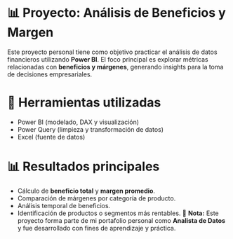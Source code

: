 # 📊 Proyecto: Análisis de Beneficios y Margen 
Este proyecto personal tiene como objetivo practicar el análisis de datos financieros utilizando **Power BI**. El foco principal es explorar métricas relacionadas con **beneficios y márgenes**, generando insights para la toma de decisiones empresariales. 
# 🔧 Herramientas utilizadas 
- Power BI (modelado, DAX y visualización)
- Power Query (limpieza y transformación de datos)
- Excel (fuente de datos) 
# 📊 Resultados principales 
- Cálculo de **beneficio total** y **margen promedio**.
- Comparación de márgenes por categoría de producto.
- Análisis temporal de beneficios.
- Identificación de productos o segmentos más rentables.
📌 **Nota:** Este proyecto forma parte de mi portafolio personal como **Analista de Datos** y fue desarrollado con fines de aprendizaje y práctica.
